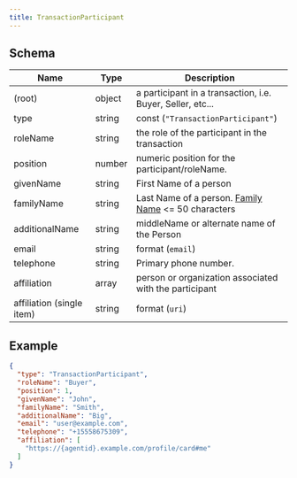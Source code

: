 ```yaml
---
title: TransactionParticipant
---
```

## Schema

| Name | Type | Description |
|---|---|---|
| (root) | object | a participant in a transaction, i.e. Buyer, Seller, etc... |
| type | string | const (`"TransactionParticipant"`)  |
| roleName | string | the role of the participant in the transaction |
| position | number | numeric position for the participant/roleName. |
| givenName | string | First Name of a person |
| familyName | string | Last Name of a person. [Family Name](https://schema.org/familyName) <= 50 characters |
| additionalName | string | middleName or alternate name of the Person |
| email | string |  format (`email`) |
| telephone | string | Primary phone number. |
| affiliation | array<string> | person or organization associated with the participant |
| affiliation (single item) | string |  format (`uri`) |

## Example



```json
{
  "type": "TransactionParticipant",
  "roleName": "Buyer",
  "position": 1,
  "givenName": "John",
  "familyName": "Smith",
  "additionalName": "Big",
  "email": "user@example.com",
  "telephone": "+15558675309",
  "affiliation": [
    "https://{agentid}.example.com/profile/card#me"
  ]
}
```
